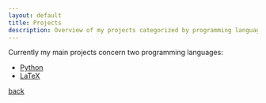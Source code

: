 ```yaml
---
layout: default
title: Projects
description: Overview of my projects categorized by programming language.
---
```



Currently my main projects concern two programming languages:
- [Python](./projects/python)
- [LaTeX](./projects/latex)




[back](./)
